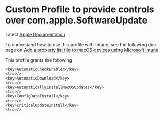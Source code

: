 # Custom Profile to provide controls over com.apple.SoftwareUpdate

Latest [Apple Documentation](https://developer.apple.com/documentation/devicemanagement/softwareupdate)

To understand how to use this profile with Intune, see the following doc page on [Add a property list file to macOS devices using Microsoft Intune](https://docs.microsoft.com/en-us/mem/intune/configuration/preference-file-settings-macos)

This profile grants the following

```
<key>AutomaticCheckEnabled</key>
<true/>
<key>AutomaticDownload</key>
<true/>
<key>AutomaticallyInstallMacOSUpdates</key>
<true/>
<key>ConfigDataInstall</key>
<true/>
<key>CriticalUpdateInstall</key>
<true/>
```
